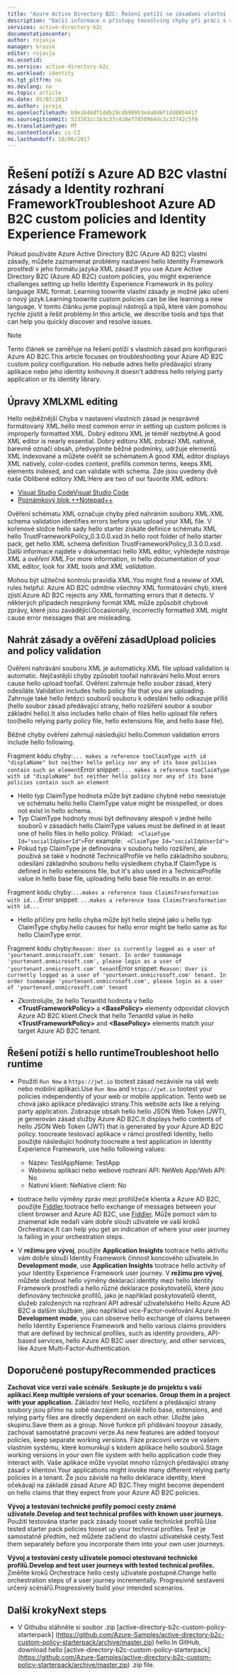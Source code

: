 ```yaml
---
title: "Azure Active Directory B2C: Řešení potíží se zásadami vlastní | Microsoft Docs"
description: "Další informace o přístupy toosolving chyby při práci s vlastní zásady v Azure Active Directory."
services: active-directory-b2c
documentationcenter: 
author: rojasja
manager: krassk
editor: rojasja
ms.assetid: 
ms.service: active-directory-b2c
ms.workload: identity
ms.tgt_pltfrm: na
ms.devlang: na
ms.topic: article
ms.date: 05/07/2017
ms.author: joroja
ms.openlocfilehash: b9e1b46df1ddb29cdb90953e4a0d6f1dd085441f
ms.sourcegitcommit: 523283cc1b3c37c428e77850964dc1c33742c5f0
ms.translationtype: MT
ms.contentlocale: cs-CZ
ms.lasthandoff: 10/06/2017
---
```

# <a name="troubleshoot-azure-ad-b2c-custom-policies-and-identity-experience-framework"></a><span data-ttu-id="44615-103">Řešení potíží s Azure AD B2C vlastní zásady a Identity rozhraní Framework</span><span class="sxs-lookup"><span data-stu-id="44615-103">Troubleshoot Azure AD B2C custom policies and Identity Experience Framework</span></span>

<span data-ttu-id="44615-104">Pokud používáte Azure Active Directory B2C (Azure AD B2C) vlastní zásady, můžete zaznamenat problémy nastavení hello Identity Framework prostředí v jeho formátu jazyka XML zásad.</span><span class="sxs-lookup"><span data-stu-id="44615-104">If you use Azure Active Directory B2C (Azure AD B2C) custom policies, you might experience challenges setting up hello Identity Experience Framework in its policy language XML format.</span></span>  <span data-ttu-id="44615-105">Learning toowrite vlastní zásady je možné jako učení o nový jazyk.</span><span class="sxs-lookup"><span data-stu-id="44615-105">Learning toowrite custom policies can be like learning a new language.</span></span> <span data-ttu-id="44615-106">V tomto článku jsme popisují nástrojů a tipů, které vám pomohou rychle zjistit a řešit problémy.</span><span class="sxs-lookup"><span data-stu-id="44615-106">In this article, we describe tools and tips that can help you quickly discover and resolve issues.</span></span> 

> [!NOTE]
> <span data-ttu-id="44615-107">Tento článek se zaměřuje na řešení potíží s vlastních zásad pro konfiguraci Azure AD B2C.</span><span class="sxs-lookup"><span data-stu-id="44615-107">This article focuses on troubleshooting your Azure AD B2C custom policy configuration.</span></span> <span data-ttu-id="44615-108">Ho nebude adres hello předávající strany aplikace nebo jeho identity knihovny.</span><span class="sxs-lookup"><span data-stu-id="44615-108">It doesn't address hello relying party application or its identity library.</span></span>

## <a name="xml-editing"></a><span data-ttu-id="44615-109">Úpravy XML</span><span class="sxs-lookup"><span data-stu-id="44615-109">XML editing</span></span>

<span data-ttu-id="44615-110">Hello nejběžnější Chyba v nastavení vlastních zásad je nesprávně formátovaný XML.</span><span class="sxs-lookup"><span data-stu-id="44615-110">hello most common error in setting up custom policies is improperly formatted XML.</span></span> <span data-ttu-id="44615-111">Dobrý editoru XML je téměř nezbytné.</span><span class="sxs-lookup"><span data-stu-id="44615-111">A good XML editor is nearly essential.</span></span> <span data-ttu-id="44615-112">Dobrý editoru XML zobrazí XML nativně, barevně označí obsah, předvyplníte běžné podmínky, udržuje elementů XML indexované a můžete ověřit se schématem.</span><span class="sxs-lookup"><span data-stu-id="44615-112">A good XML editor displays XML natively, color-codes content, prefills common terms, keeps XML elements indexed, and can validate with schema.</span></span> <span data-ttu-id="44615-113">Zde jsou uvedeny dvě naše Oblíbené editory XML:</span><span class="sxs-lookup"><span data-stu-id="44615-113">Here are two of our favorite XML editors:</span></span>

* [<span data-ttu-id="44615-114">Visual Studio Code</span><span class="sxs-lookup"><span data-stu-id="44615-114">Visual Studio Code</span></span>](https://code.visualstudio.com/)
* [<span data-ttu-id="44615-115">Poznámkový blok ++</span><span class="sxs-lookup"><span data-stu-id="44615-115">Notepad++</span></span>](https://notepad-plus-plus.org/)

<span data-ttu-id="44615-116">Ověření schématu XML označuje chyby před nahráním souboru XML.</span><span class="sxs-lookup"><span data-stu-id="44615-116">XML schema validation identifies errors before you upload your XML file.</span></span> <span data-ttu-id="44615-117">V kořenové složce hello sady hello starter získáte definice schématu XML hello TrustFrameworkPolicy_0.3.0.0.xsd.</span><span class="sxs-lookup"><span data-stu-id="44615-117">In hello root folder of hello starter pack, get hello XML schema definition TrustFrameworkPolicy_0.3.0.0.xsd.</span></span> <span data-ttu-id="44615-118">Další informace najdete v dokumentaci hello XML editor, vyhledejte *nástroje XML* a *ověření XML*.</span><span class="sxs-lookup"><span data-stu-id="44615-118">For more information, in hello documentation of your XML editor, look for *XML tools* and *XML validation*.</span></span>

<span data-ttu-id="44615-119">Mohou být užitečné kontrolu pravidla XML.</span><span class="sxs-lookup"><span data-stu-id="44615-119">You might find a review of XML rules helpful.</span></span> <span data-ttu-id="44615-120">Azure AD B2C odmítne všechny XML formátování chyb, které zjistí.</span><span class="sxs-lookup"><span data-stu-id="44615-120">Azure AD B2C rejects any XML formatting errors that it detects.</span></span> <span data-ttu-id="44615-121">V některých případech nesprávný formát XML může způsobit chybové zprávy, které jsou zavádějící.</span><span class="sxs-lookup"><span data-stu-id="44615-121">Occasionally, incorrectly formatted XML might cause error messages that are misleading.</span></span>

## <a name="upload-policies-and-policy-validation"></a><span data-ttu-id="44615-122">Nahrát zásady a ověření zásad</span><span class="sxs-lookup"><span data-stu-id="44615-122">Upload policies and policy validation</span></span>

 <span data-ttu-id="44615-123">Ověření nahrávání souboru XML je automaticky.</span><span class="sxs-lookup"><span data-stu-id="44615-123">XML file upload validation is automatic.</span></span> <span data-ttu-id="44615-124">Nejčastější chyby způsobit toofail nahrávání hello.</span><span class="sxs-lookup"><span data-stu-id="44615-124">Most errors cause hello upload toofail.</span></span> <span data-ttu-id="44615-125">Ověření zahrnuje hello soubor zásad, který odesíláte.</span><span class="sxs-lookup"><span data-stu-id="44615-125">Validation includes hello policy file that you are uploading.</span></span> <span data-ttu-id="44615-126">Zahrnuje také hello řetězci souborů souboru k odeslání hello odkazuje příliš (hello soubor zásad předávající strany, hello rozšíření soubor a soubor základní hello).</span><span class="sxs-lookup"><span data-stu-id="44615-126">It also includes hello chain of files hello upload file refers too(hello relying party policy file, hello extensions file, and hello base file).</span></span> 
 
 <span data-ttu-id="44615-127">Běžné chyby ověření zahrnují následující hello.</span><span class="sxs-lookup"><span data-stu-id="44615-127">Common validation errors include hello following.</span></span>

<span data-ttu-id="44615-128">Fragment kódu chyby:`... makes a reference tooClaimType with id "displaName" but neither hello policy nor any of its base policies contain such an element`</span><span class="sxs-lookup"><span data-stu-id="44615-128">Error snippet: `... makes a reference tooClaimType with id "displaName" but neither hello policy nor any of its base policies contain such an element`</span></span>
* <span data-ttu-id="44615-129">Hello typ ClaimType hodnota může být zadáno chybně nebo neexistuje ve schématu hello.</span><span class="sxs-lookup"><span data-stu-id="44615-129">hello ClaimType value might be misspelled, or does not exist in hello schema.</span></span>
* <span data-ttu-id="44615-130">Typ ClaimType hodnoty musí být definovány alespoň v jedné hello souborů v zásadách hello.</span><span class="sxs-lookup"><span data-stu-id="44615-130">ClaimType values must be defined in at least one of hello files in hello policy.</span></span> 
    <span data-ttu-id="44615-131">Příklad: ` <ClaimType Id="socialIdpUserId">`</span><span class="sxs-lookup"><span data-stu-id="44615-131">For example: ` <ClaimType Id="socialIdpUserId">`</span></span>
* <span data-ttu-id="44615-132">Pokud typ ClaimType je definována v souboru hello rozšíření, ale používá se také v hodnotě TechnicalProfile ve hello základního souboru, odesílání základního souboru hello výsledkem chyba.</span><span class="sxs-lookup"><span data-stu-id="44615-132">If ClaimType is defined in hello extensions file, but it's also used in a TechnicalProfile value in hello base file, uploading hello base file results in an error.</span></span>

<span data-ttu-id="44615-133">Fragment kódu chyby:`...makes a reference tooa ClaimsTransformation with id...`</span><span class="sxs-lookup"><span data-stu-id="44615-133">Error snippet: `...makes a reference tooa ClaimsTransformation with id...`</span></span>
* <span data-ttu-id="44615-134">Hello příčiny pro hello chyba může být hello stejné jako u hello typ ClaimType chyby.</span><span class="sxs-lookup"><span data-stu-id="44615-134">hello causes for hello error might be hello same as for hello ClaimType error.</span></span>

<span data-ttu-id="44615-135">Fragment kódu chyby:`Reason: User is currently logged as a user of 'yourtenant.onmicrosoft.com' tenant. In order toomanage 'yourtenant.onmicrosoft.com', please login as a user of 'yourtenant.onmicrosoft.com' tenant`</span><span class="sxs-lookup"><span data-stu-id="44615-135">Error snippet: `Reason: User is currently logged as a user of 'yourtenant.onmicrosoft.com' tenant. In order toomanage 'yourtenant.onmicrosoft.com', please login as a user of 'yourtenant.onmicrosoft.com' tenant`</span></span>
* <span data-ttu-id="44615-136">Zkontrolujte, že hello TenantId hodnota v hello  **\<TrustFrameworkPolicy\>**  a  **\<BasePolicy\>**  elementy odpovídat cílových Azure AD B2C klient.</span><span class="sxs-lookup"><span data-stu-id="44615-136">Check that hello TenantId value in hello **\<TrustFrameworkPolicy\>** and **\<BasePolicy\>** elements match your target Azure AD B2C tenant.</span></span>  

## <a name="troubleshoot-hello-runtime"></a><span data-ttu-id="44615-137">Řešení potíží s hello runtime</span><span class="sxs-lookup"><span data-stu-id="44615-137">Troubleshoot hello runtime</span></span>

* <span data-ttu-id="44615-138">Použití `Run Now` a `https://jwt.io` tootest zásad nezávisle na váš web nebo mobilní aplikaci.</span><span class="sxs-lookup"><span data-stu-id="44615-138">Use `Run Now` and `https://jwt.io` tootest your policies independently of your web or mobile application.</span></span> <span data-ttu-id="44615-139">Tento web se chová jako aplikace předávající strany.</span><span class="sxs-lookup"><span data-stu-id="44615-139">This website acts like a relying party application.</span></span> <span data-ttu-id="44615-140">Zobrazuje obsah hello hello JSON Web Token (JWT), je generován zásad služby Azure AD B2C.</span><span class="sxs-lookup"><span data-stu-id="44615-140">It displays hello contents of hello JSON Web Token (JWT) that is generated by your Azure AD B2C policy.</span></span> <span data-ttu-id="44615-141">toocreate testovací aplikace v rámci prostředí Identity, hello použijte následující hodnoty:</span><span class="sxs-lookup"><span data-stu-id="44615-141">toocreate a test application in Identity Experience Framework, use hello following values:</span></span>
    * <span data-ttu-id="44615-142">Název: TestApp</span><span class="sxs-lookup"><span data-stu-id="44615-142">Name: TestApp</span></span>
    * <span data-ttu-id="44615-143">Webovou aplikaci nebo webové rozhraní API: Ne</span><span class="sxs-lookup"><span data-stu-id="44615-143">Web App/Web API: No</span></span>
    * <span data-ttu-id="44615-144">Nativní klient: Ne</span><span class="sxs-lookup"><span data-stu-id="44615-144">Native client: No</span></span>

* <span data-ttu-id="44615-145">tootrace hello výměny zpráv mezi prohlížeče klienta a Azure AD B2C, použijte [Fiddler](http://www.telerik.com/fiddler).</span><span class="sxs-lookup"><span data-stu-id="44615-145">tootrace hello exchange of messages between your client browser and Azure AD B2C, use [Fiddler](http://www.telerik.com/fiddler).</span></span> <span data-ttu-id="44615-146">Může pomoct vám to znamenat kde nedaří vám dobře slouží uživatele ve vaší kroků Orchestrace.</span><span class="sxs-lookup"><span data-stu-id="44615-146">It can help you get an indication of where your user journey is failing in your orchestration steps.</span></span>

* <span data-ttu-id="44615-147">V **režimu pro vývoj**, použijte **Application Insights** tootrace hello aktivitu vám dobře slouží Identity Framework činnost koncového uživatele.</span><span class="sxs-lookup"><span data-stu-id="44615-147">In **Development mode**, use **Application Insights** tootrace hello activity of your Identity Experience Framework user journey.</span></span> <span data-ttu-id="44615-148">V **režimu pro vývoj**, můžete sledovat hello výměny deklarací identity mezi hello Identity Framework prostředí a hello různé deklarace poskytovatelů, které jsou definovány technické profilů, jako je například poskytovatelů identit, služeb založených na rozhraní API adresář uživatelského Hello Azure AD B2C a dalším službám, jako například více-Factor-ověřování Azure.</span><span class="sxs-lookup"><span data-stu-id="44615-148">In **Development mode**, you can observe hello exchange of claims between hello Identity Experience Framework and hello various claims providers that are defined by technical profiles, such as identity providers, API-based services, hello Azure AD B2C user directory, and other services, like Azure Multi-Factor-Authentication.</span></span>  

## <a name="recommended-practices"></a><span data-ttu-id="44615-149">Doporučené postupy</span><span class="sxs-lookup"><span data-stu-id="44615-149">Recommended practices</span></span>

<span data-ttu-id="44615-150">**Zachovat více verzí vaše scénáře. Seskupte je do projektu s vaší aplikací.**</span><span class="sxs-lookup"><span data-stu-id="44615-150">**Keep multiple versions of your scenarios. Group them in a project with your application.**</span></span> <span data-ttu-id="44615-151">Základní text Hello, rozšíření a předávající strany soubory jsou přímo na sobě navzájem závislé.</span><span class="sxs-lookup"><span data-stu-id="44615-151">hello base, extensions, and relying party files are directly dependent on each other.</span></span> <span data-ttu-id="44615-152">Uložte jako skupinu.</span><span class="sxs-lookup"><span data-stu-id="44615-152">Save them as a group.</span></span> <span data-ttu-id="44615-153">Nové funkce při přidávání tooyour zásady, zachovat samostatné pracovní verze.</span><span class="sxs-lookup"><span data-stu-id="44615-153">As new features are added tooyour policies, keep separate working versions.</span></span> <span data-ttu-id="44615-154">Fáze pracovní verze ve vašem vlastním systému, které komunikují s kódem aplikace hello souborů.</span><span class="sxs-lookup"><span data-stu-id="44615-154">Stage working versions in your own file system with hello application code they interact with.</span></span>  <span data-ttu-id="44615-155">Vaše aplikace může vyvolat mnoho různých předávající strany zásad v klientovi.</span><span class="sxs-lookup"><span data-stu-id="44615-155">Your applications might invoke many different relying party policies in a tenant.</span></span> <span data-ttu-id="44615-156">Že jsou závislé na hello deklarace identity, které očekávají na základě zásad Azure AD B2C.</span><span class="sxs-lookup"><span data-stu-id="44615-156">They might become dependent on hello claims that they expect from your Azure AD B2C policies.</span></span>

<span data-ttu-id="44615-157">**Vývoj a testování technické profily pomocí cesty známé uživatele.**</span><span class="sxs-lookup"><span data-stu-id="44615-157">**Develop and test technical profiles with known user journeys.**</span></span> <span data-ttu-id="44615-158">Použití testována starter pack zásady tooset vaše technické profilů.</span><span class="sxs-lookup"><span data-stu-id="44615-158">Use tested starter pack policies tooset up your technical profiles.</span></span> <span data-ttu-id="44615-159">Test je samostatně předtím, než můžete začlenit do vlastní uživatelské cesty.</span><span class="sxs-lookup"><span data-stu-id="44615-159">Test them separately before you incorporate them into your own user journeys.</span></span>

<span data-ttu-id="44615-160">**Vývoj a testování cesty uživatele pomocí otestované technické profilů.**</span><span class="sxs-lookup"><span data-stu-id="44615-160">**Develop and test user journeys with tested technical profiles.**</span></span> <span data-ttu-id="44615-161">Změňte kroků Orchestrace hello cesty uživatele postupně.</span><span class="sxs-lookup"><span data-stu-id="44615-161">Change hello orchestration steps of a user journey incrementally.</span></span> <span data-ttu-id="44615-162">Progresivně sestavení určený scénářů.</span><span class="sxs-lookup"><span data-stu-id="44615-162">Progressively build your intended scenarios.</span></span>

## <a name="next-steps"></a><span data-ttu-id="44615-163">Další kroky</span><span class="sxs-lookup"><span data-stu-id="44615-163">Next steps</span></span>

* <span data-ttu-id="44615-164">V Githubu stáhněte si soubor .zip [active-directory-b2c-custom-policy-starterpack] (https://github.com/Azure-Samples/active-directory-b2c-custom-policy-starterpack/archive/master.zip) hello.</span><span class="sxs-lookup"><span data-stu-id="44615-164">In GitHub, download hello [active-directory-b2c-custom-policy-starterpack] (https://github.com/Azure-Samples/active-directory-b2c-custom-policy-starterpack/archive/master.zip) .zip file.</span></span>
